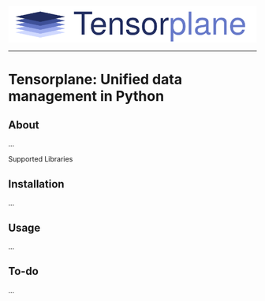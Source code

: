

<div align="center">
  <img src="/.github/logo.svg"><br>
</div>

-----------------

# Tensorplane: Unified data management in Python


## About


...

Supported Libraries

## Installation

...

## Usage

...

## To-do

...
